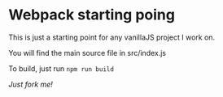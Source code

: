 # Webpack starting poing

This is just a starting point for any vanillaJS project I work on.

You will find the main source file in src/index.js

To build, just run `npm run build`

_Just fork me!_

